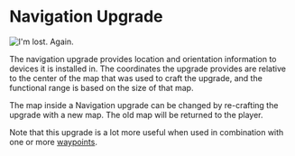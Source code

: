 # Navigation Upgrade

![I'm lost. Again.](oredict:oc:navigationUpgrade)

The navigation upgrade provides location and orientation information to devices it is installed in. The coordinates the upgrade provides are relative to the center of the map that was used to craft the upgrade, and the functional range is based on the size of that map.

The map inside a Navigation upgrade can be changed by re-crafting the upgrade with a new map. The old map will be returned to the player.

Note that this upgrade is a lot more useful when used in combination with one or more [waypoints](../block/waypoint.md).